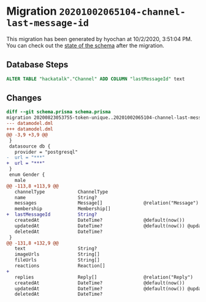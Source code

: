 # Migration `20201002065104-channel-last-message-id`

This migration has been generated by hyochan at 10/2/2020, 3:51:04 PM.
You can check out the [state of the schema](./schema.prisma) after the migration.

## Database Steps

```sql
ALTER TABLE "hackatalk"."Channel" ADD COLUMN "lastMessageId" text   
```

## Changes

```diff
diff --git schema.prisma schema.prisma
migration 20200823053755-token-unique..20201002065104-channel-last-message-id
--- datamodel.dml
+++ datamodel.dml
@@ -3,9 +3,9 @@
 }
 datasource db {
   provider = "postgresql"
-  url = "***"
+  url = "***"
 }
 enum Gender {
   male
@@ -113,8 +113,9 @@
   channelType            ChannelType
   name                   String?
   messages               Message[]               @relation("Message")
   membership             Membership[]
+  lastMessageId          String?
   createdAt              DateTime?               @default(now())
   updatedAt              DateTime?               @default(now()) @updatedAt
   deletedAt              DateTime?
 }
@@ -131,8 +132,9 @@
   text                   String?
   imageUrls              String[]
   fileUrls               String[]
   reactions              Reaction[]
+
   replies                Reply[]                 @relation("Reply")
   createdAt              DateTime?               @default(now())
   updatedAt              DateTime?               @default(now()) @updatedAt
   deletedAt              DateTime?
```


